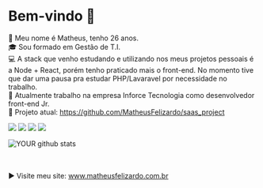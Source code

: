 # Bem-vindo 👋

👦 Meu nome é Matheus, tenho 26 anos. </br>
🎓 Sou formado em Gestão de T.I. </br>
💻 A stack que venho estudando e utilizando nos meus projetos pessoais é a Node + React, porém tenho praticado mais o front-end. No momento tive que dar uma pausa pra estudar PHP/Lavaravel por necessidade no trabalho. </br>
🏢 Atualmente trabalho na empresa Inforce Tecnologia como desenvolvedor front-end Jr. </br>
💾 Projeto atual: https://github.com/MatheusFelizardo/saas_project </br>

[<img src="https://img.shields.io/badge/linkedin-%230077B5.svg?&style=for-the-badge&logo=linkedin&logoColor=white" />](https://www.linkedin.com/in/matheus-felizardo/)
[<img src = "https://img.shields.io/badge/instagram-%23E4405F.svg?&style=for-the-badge&logo=instagram&logoColor=white">](https://www.instagram.com/matheus.felizardo_/) 
[<img src="https://img.shields.io/badge/twitter-%231DA1F2.svg?&style=for-the-badge&logo=twitter&logoColor=white" />](https://twitter.com/theusfelizardo1)
[<img src = "https://img.shields.io/badge/facebook-%231877F2.svg?&style=for-the-badge&logo=facebook&logoColor=white">](https://www.facebook.com/matheus.felizardo.3)

![YOUR github stats](https://github-readme-stats.vercel.app/api?username=MatheusFelizardo)

</br></br>
▶️ Visite meu site: www.matheusfelizardo.com.br </br>
